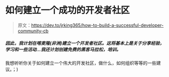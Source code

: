 # 如何建立一个成功的开发者社区

> 原文：<https://dev.to/jrking365/how-to-build-a-successful-developer-community-cb>

##### 因此，我计划在喀麦隆(非洲)建立一个开发者社区。这将基本上是关于分享经验，学习和一些活动...我还计划创建免费的黑客马拉松，培训。

我想听听你关于如何建立一个伟大的开发社区，做什么，如何组织等等的一些建议。；)